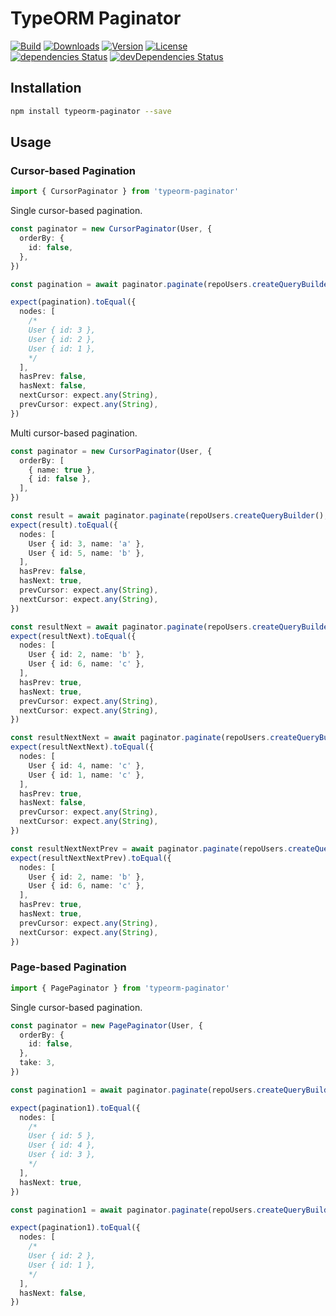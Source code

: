 # TypeORM Paginator

<p>
  <a href="https://github.com/wan2land/typeorm-paginator/actions?query=workflow%3A%22Node.js+CI%22"><img alt="Build" src="https://img.shields.io/github/workflow/status/wan2land/typeorm-paginator/Node.js%20CI?logo=github&style=flat-square" /></a>
  <a href="https://npmcharts.com/compare/typeorm-paginator?minimal=true"><img alt="Downloads" src="https://img.shields.io/npm/dt/typeorm-paginator.svg?style=flat-square" /></a>
  <a href="https://www.npmjs.com/package/typeorm-paginator"><img alt="Version" src="https://img.shields.io/npm/v/typeorm-paginator.svg?style=flat-square" /></a>
  <a href="https://www.npmjs.com/package/typeorm-paginator"><img alt="License" src="https://img.shields.io/npm/l/typeorm-paginator.svg?style=flat-square" /></a>
  <br />
  <a href="https://david-dm.org/wan2land/typeorm-paginator"><img alt="dependencies Status" src="https://img.shields.io/david/wan2land/typeorm-paginator.svg?style=flat-square" /></a>
  <a href="https://david-dm.org/wan2land/typeorm-paginator?type=dev"><img alt="devDependencies Status" src="https://img.shields.io/david/dev/wan2land/typeorm-paginator.svg?style=flat-square" /></a>
</p>

## Installation

```bash
npm install typeorm-paginator --save
```

## Usage

### Cursor-based Pagination

```typescript
import { CursorPaginator } from 'typeorm-paginator'
```

Single cursor-based pagination.

```typescript
const paginator = new CursorPaginator(User, {
  orderBy: {
    id: false,
  },
})

const pagination = await paginator.paginate(repoUsers.createQueryBuilder())

expect(pagination).toEqual({
  nodes: [
    /*
    User { id: 3 },
    User { id: 2 },
    User { id: 1 },
    */
  ],
  hasPrev: false,
  hasNext: false,
  nextCursor: expect.any(String),
  prevCursor: expect.any(String),
})
```


Multi cursor-based pagination.

```typescript
const paginator = new CursorPaginator(User, {
  orderBy: [
    { name: true },
    { id: false },
  ],
})

const result = await paginator.paginate(repoUsers.createQueryBuilder(), { take: 2 })
expect(result).toEqual({
  nodes: [
    User { id: 3, name: 'a' },
    User { id: 5, name: 'b' },
  ],
  hasPrev: false,
  hasNext: true,
  prevCursor: expect.any(String),
  nextCursor: expect.any(String),
})

const resultNext = await paginator.paginate(repoUsers.createQueryBuilder(), { take: 2, nextCursor: result.nextCursor })
expect(resultNext).toEqual({
  nodes: [
    User { id: 2, name: 'b' },
    User { id: 6, name: 'c' },
  ],
  hasPrev: true,
  hasNext: true,
  prevCursor: expect.any(String),
  nextCursor: expect.any(String),
})

const resultNextNext = await paginator.paginate(repoUsers.createQueryBuilder(), { take: 2, nextCursor: resultNext.nextCursor })
expect(resultNextNext).toEqual({
  nodes: [
    User { id: 4, name: 'c' },
    User { id: 1, name: 'c' },
  ],
  hasPrev: true,
  hasNext: false,
  prevCursor: expect.any(String),
  nextCursor: expect.any(String),
})

const resultNextNextPrev = await paginator.paginate(repoUsers.createQueryBuilder(), { take: 2, prevCursor: resultNextNext.prevCursor })
expect(resultNextNextPrev).toEqual({
  nodes: [
    User { id: 2, name: 'b' },
    User { id: 6, name: 'c' },
  ],
  hasPrev: true,
  hasNext: true,
  prevCursor: expect.any(String),
  nextCursor: expect.any(String),
})
```


### Page-based Pagination

```typescript
import { PagePaginator } from 'typeorm-paginator'
```

Single cursor-based pagination.

```typescript
const paginator = new PagePaginator(User, {
  orderBy: {
    id: false,
  },
  take: 3,
})

const pagination1 = await paginator.paginate(repoUsers.createQueryBuilder())

expect(pagination1).toEqual({
  nodes: [
    /*
    User { id: 5 },
    User { id: 4 },
    User { id: 3 },
    */
  ],
  hasNext: true,
})

const pagination1 = await paginator.paginate(repoUsers.createQueryBuilder(), { page: 2 })

expect(pagination1).toEqual({
  nodes: [
    /*
    User { id: 2 },
    User { id: 1 },
    */
  ],
  hasNext: false,
})
```
